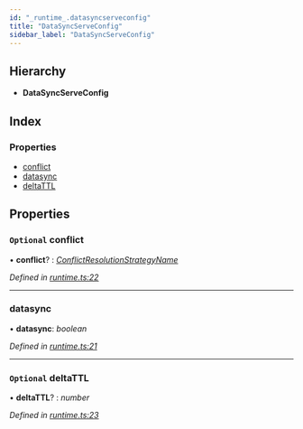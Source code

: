 ```yaml
---
id: "_runtime_.datasyncserveconfig"
title: "DataSyncServeConfig"
sidebar_label: "DataSyncServeConfig"
---
```


## Hierarchy

* **DataSyncServeConfig**

## Index

### Properties

* [conflict](_runtime_.datasyncserveconfig.md#optional-conflict)
* [datasync](_runtime_.datasyncserveconfig.md#datasync)
* [deltaTTL](_runtime_.datasyncserveconfig.md#optional-deltattl)

## Properties

### `Optional` conflict

• **conflict**? : *[ConflictResolutionStrategyName](../modules/_runtime_.md#conflictresolutionstrategyname)*

*Defined in [runtime.ts:22](https://github.com/aerogear/graphback/blob/bc616b51/packages/graphql-serve/src/runtime.ts#L22)*

___

###  datasync

• **datasync**: *boolean*

*Defined in [runtime.ts:21](https://github.com/aerogear/graphback/blob/bc616b51/packages/graphql-serve/src/runtime.ts#L21)*

___

### `Optional` deltaTTL

• **deltaTTL**? : *number*

*Defined in [runtime.ts:23](https://github.com/aerogear/graphback/blob/bc616b51/packages/graphql-serve/src/runtime.ts#L23)*
